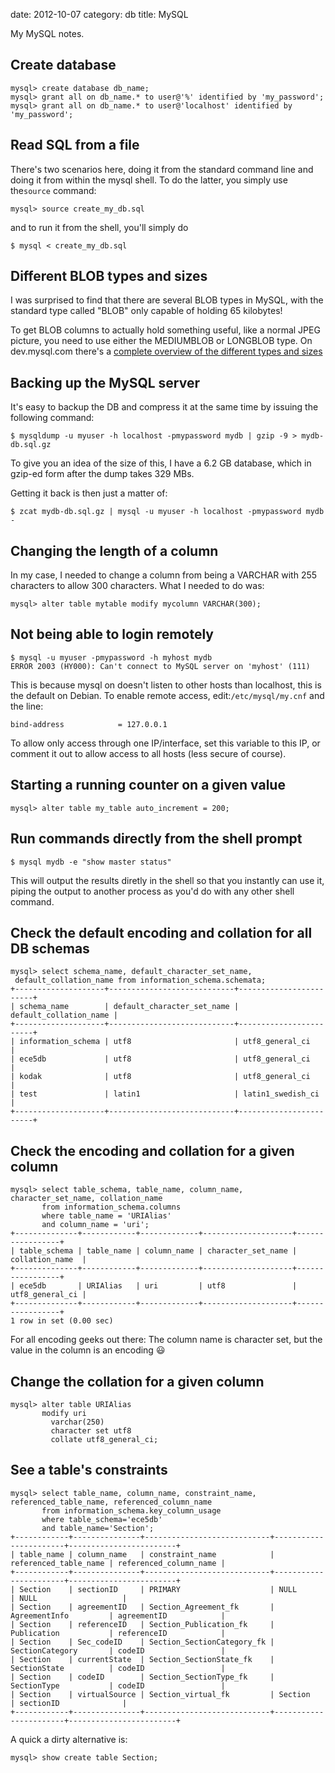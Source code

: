 date:    2012-10-07
category: db
title: MySQL

My MySQL notes.

## Create database

    mysql> create database db_name;
    mysql> grant all on db_name.* to user@'%' identified by 'my_password';
    mysql> grant all on db_name.* to user@'localhost' identified by 'my_password';


## Read SQL from a file

There's two scenarios here, doing it from the standard
command line and doing it from within the mysql shell. To do
the latter, you simply use the```source``` command:

    mysql> source create_my_db.sql

and to run it from the shell, you'll simply do

    $ mysql < create_my_db.sql

## Different BLOB types and sizes

I was surprised to find that there are several BLOB types in
MySQL, with the standard type called "BLOB" only capable of
holding 65 kilobytes!

To get BLOB columns to actually hold something useful, like a normal
JPEG picture, you need to use either the MEDIUMBLOB or LONGBLOB
type. On dev.mysql.com there's a <a
href="http://dev.mysql.com/doc/refman/5.0/en/storage-requirements.html">
complete overview of the different types and sizes </a>

## Backing up the MySQL server

It's easy to backup the DB and compress it at the same time
by issuing the following command:


    $ mysqldump -u myuser -h localhost -pmypassword mydb | gzip -9 > mydb-db.sql.gz


To give you an idea of the size of this, I have a 6.2 GB database,
which in gzip-ed form after the dump takes 329 MBs.


Getting it back is then just a matter of:


    $ zcat mydb-db.sql.gz | mysql -u myuser -h localhost -pmypassword mydb -


## Changing the length of a column

In my case, I needed to change a column from being a VARCHAR
with 255 characters to allow 300 characters. What I needed
to do was:

    mysql> alter table mytable modify mycolumn VARCHAR(300);


## Not being able to login remotely

    $ mysql -u myuser -pmypassword -h myhost mydb
    ERROR 2003 (HY000): Can't connect to MySQL server on 'myhost' (111)


This is because mysql on doesn't listen to other hosts than
localhost, this is the default on Debian. To enable remote
access, edit:```/etc/mysql/my.cnf``` and the line:

    bind-address            = 127.0.0.1


To allow only access through one IP/interface, set this
variable to this IP, or comment it out to allow access to
all hosts (less secure of course).

## Starting a running counter on a given value

    mysql> alter table my_table auto_increment = 200;


## Run commands directly from the shell prompt

    $ mysql mydb -e "show master status"


This will output the results diretly in the shell so that you
instantly can use it, piping the output to another process as you'd do
with any other shell command.

## Check the default encoding and collation for all DB schemas

```
mysql> select schema_name, default_character_set_name,
 default_collation_name from information_schema.schemata;
+--------------------+----------------------------+------------------------+
| schema_name        | default_character_set_name | default_collation_name |
+--------------------+----------------------------+------------------------+
| information_schema | utf8                       | utf8_general_ci        |
| ece5db             | utf8                       | utf8_general_ci        |
| kodak              | utf8                       | utf8_general_ci        |
| test               | latin1                     | latin1_swedish_ci      |
+--------------------+----------------------------+------------------------+

```

## Check the encoding and collation for a given column

```
mysql> select table_schema, table_name, column_name, character_set_name, collation_name
       from information_schema.columns
       where table_name = 'URIAlias'
       and column_name = 'uri';
+--------------+------------+-------------+--------------------+-----------------+
| table_schema | table_name | column_name | character_set_name | collation_name  |
+--------------+------------+-------------+--------------------+-----------------+
| ece5db       | URIAlias   | uri         | utf8               | utf8_general_ci |
+--------------+------------+-------------+--------------------+-----------------+
1 row in set (0.00 sec)
```

For all encoding geeks out there: The column name is character set,
but the value in the column is an encoding 😃

## Change the collation for a given column

```
mysql> alter table URIAlias
       modify uri
         varchar(250)
         character set utf8
         collate utf8_general_ci;
```

## See a table's constraints

```
mysql> select table_name, column_name, constraint_name, referenced_table_name, referenced_column_name
       from information_schema.key_column_usage
       where table_schema='ece5db'
       and table_name='Section';
+------------+---------------+----------------------------+-----------------------+------------------------+
| table_name | column_name   | constraint_name            | referenced_table_name | referenced_column_name |
+------------+---------------+----------------------------+-----------------------+------------------------+
| Section    | sectionID     | PRIMARY                    | NULL                  | NULL                   |
| Section    | agreementID   | Section_Agreement_fk       | AgreementInfo         | agreementID            |
| Section    | referenceID   | Section_Publication_fk     | Publication           | referenceID            |
| Section    | Sec_codeID    | Section_SectionCategory_fk | SectionCategory       | codeID                 |
| Section    | currentState  | Section_SectionState_fk    | SectionState          | codeID                 |
| Section    | codeID        | Section_SectionType_fk     | SectionType           | codeID                 |
| Section    | virtualSource | Section_virtual_fk         | Section               | sectionID              |
+------------+---------------+----------------------------+-----------------------+------------------------+
```

A quick a dirty alternative is:

```
mysql> show create table Section;
```
